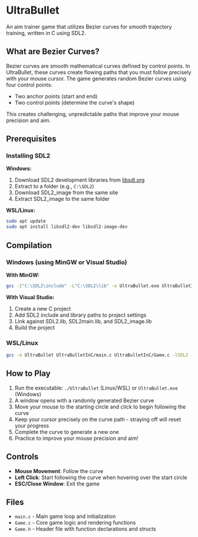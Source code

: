 # UltraBullet

An aim trainer game that utilizes Bezier curves for smooth trajectory training, written in C using SDL2.

## What are Bezier Curves?

Bezier curves are smooth mathematical curves defined by control points. In UltraBullet, these curves create flowing paths that you must follow precisely with your mouse cursor. The game generates random Bezier curves using four control points:
- Two anchor points (start and end)
- Two control points (determine the curve's shape)

This creates challenging, unpredictable paths that improve your mouse precision and aim.

## Prerequisites

### Installing SDL2

**Windows:**
1. Download SDL2 development libraries from [libsdl.org](https://www.libsdl.org/download-2.0.php)
2. Extract to a folder (e.g., `C:\SDL2`)
3. Download SDL2_image from the same site
4. Extract SDL2_image to the same folder

**WSL/Linux:**
```bash
sudo apt update
sudo apt install libsdl2-dev libsdl2-image-dev
```

## Compilation

### Windows (using MinGW or Visual Studio)

**With MinGW:**
```bash
gcc -I"C:\SDL2\include" -L"C:\SDL2\lib" -o UltraBullet.exe UltraBulletInC\main.c UltraBulletInC\Game.c -lmingw32 -lSDL2main -lSDL2 -lSDL2_image
```

**With Visual Studio:**
1. Create a new C project
2. Add SDL2 include and library paths to project settings
3. Link against SDL2.lib, SDL2main.lib, and SDL2_image.lib
4. Build the project

### WSL/Linux

```bash
gcc -o UltraBullet UltraBulletInC/main.c UltraBulletInC/Game.c -lSDL2 -lSDL2_image
```

## How to Play

1. Run the executable: `./UltraBullet` (Linux/WSL) or `UltraBullet.exe` (Windows)
2. A window opens with a randomly generated Bezier curve
3. Move your mouse to the starting circle and click to begin following the curve
4. Keep your cursor precisely on the curve path - straying off will reset your progress
5. Complete the curve to generate a new one
6. Practice to improve your mouse precision and aim!

## Controls

- **Mouse Movement**: Follow the curve
- **Left Click**: Start following the curve when hovering over the start circle
- **ESC/Close Window**: Exit the game

## Files

- `main.c` - Main game loop and initialization
- `Game.c` - Core game logic and rendering functions  
- `Game.h` - Header file with function declarations and structs
